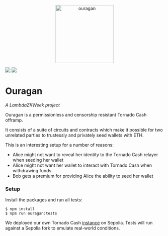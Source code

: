 <p align="center">
<img width="185" alt="ouragan" src="https://github.com/Jubzinas/Ouragan/assets/23149200/7621f927-2c2d-47c7-a665-93d6536b9472">
</p>


![](https://img.shields.io/badge/circom-2.1.6-lightgrey) ![](https://img.shields.io/badge/forge-0.2.0-blue) 

# Ouragan

*A LambdaZKWeek project*

Ouragan is a permissionless and censorship resistant Tornado Cash offramp. 

It consists of a suite of circuits and contracts which make it possible for two unrelated parties to trustessly and privately seed wallets with ETH. 

This is an interesting setup for a number of reasons:
- Alice might not want to reveal her identity to the Tornado Cash relayer when seeding her wallet
- Alice might not want her wallet to interact with Tornado Cash when withdrawing funds
- Bob gets a premium for providing Alice the ability to seed her wallet


### Setup

Install the packages and run all tests:

```
$ npm install 
$ npm run ouragan:tests
```

We deployed our own Tornado Cash [instance](https://sepolia.etherscan.io/address/0x23d8b4dc62327ee727d1e11feb43cac656c500bd) on Sepolia. Tests will run against a Sepolia fork to emulate real-world conditions.